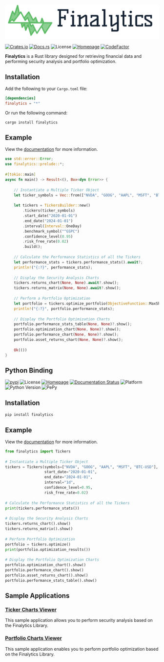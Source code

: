![Finalytics](https://github.com/Nnamdi-sys/finalytics/raw/main/logo-color.png)

[![Crates.io](https://img.shields.io/crates/v/finalytics)](https://crates.io/crates/finalytics)
[![Docs.rs](https://docs.rs/finalytics/badge.svg)](https://docs.rs/finalytics/)
![License](https://img.shields.io/crates/l/finalytics)
[![Homepage](https://img.shields.io/badge/homepage-finalytics.rs-blue)](https://finalytics.rs/)
[![CodeFactor](https://www.codefactor.io/repository/github/nnamdi-sys/finalytics/badge)](https://www.codefactor.io/repository/github/nnamdi-sys/finalytics)

**Finalytics** is a Rust library designed for retrieving financial data and performing security analysis and portfolio optimization.

## Installation

Add the following to your `Cargo.toml` file:

```toml
[dependencies]
finalytics = "*"
```

Or run the following command:

```bash
cargo install finalytics
```

## Example

View the [documentation](https://docs.rs/finalytics/) for more information.

```rust
use std::error::Error;
use finalytics::prelude::*;

#[tokio::main]
async fn main() -> Result<(), Box<dyn Error>> {

    // Instantiate a Multiple Ticker Object
    let ticker_symbols = Vec::from(["NVDA", "GOOG", "AAPL", "MSFT", "BTC-USD"]);

    let tickers = TickersBuilder::new()
        .tickers(ticker_symbols)
        .start_date("2020-01-01")
        .end_date("2024-01-01")
        .interval(Interval::OneDay)
        .benchmark_symbol("^GSPC")
        .confidence_level(0.95)
        .risk_free_rate(0.02)
        .build();

    // Calculate the Performance Statistics of all the Tickers
    let performance_stats = tickers.performance_stats().await?;
    println!("{:?}", performance_stats);

    // Display the Security Analysis Charts
    tickers.returns_chart(None, None).await?.show();
    tickers.returns_matrix(None, None).await?.show();
    
    // Perform a Portfolio Optimization
    let portfolio = tickers.optimize_portfolio(ObjectiveFunction::MaxSharpe).await?;
    println!("{:?}", portfolio.performance_stats);

    // Display the Portfolio Optimization Charts
    portfolio.performance_stats_table(None, None)?.show();
    portfolio.optimization_chart(None, None)?.show();
    portfolio.performance_chart(None, None)?.show();
    portfolio.asset_returns_chart(None, None)?.show();

    Ok(())
}
```


## Python Binding

[![pypi](https://img.shields.io/pypi/v/finalytics)](https://pypi.org/project/finalytics/)
![License](https://img.shields.io/crates/l/finalytics)
[![Homepage](https://img.shields.io/badge/homepage-finalytics.rs-blue)](https://finalytics.rs/)
[![Documentation Status](https://img.shields.io/badge/docs-quarto-blue)](https://nnamdi.quarto.pub/finalytics/)
![Platform](https://img.shields.io/badge/Platform-Windows%20%7C%20Linux%20%7C%20MacOS-brightgreen)
![Python Version](https://img.shields.io/badge/Python-3.7%20%7C%203.8%20%7C%203.9%20%7C%203.10%20%7C%203.11%20%7C%203.12-blue)
![PePy](https://static.pepy.tech/personalized-badge/finalytics?period=total&units=international_system&left_color=black&right_color=blue&left_text=Downloads)


## Installation

```bash
pip install finalytics
```

## Example

View the [documentation](https://nnamdi.quarto.pub/finalytics/) for more information.

```python
from finalytics import Tickers

# Instantiate a Multiple Ticker Object
tickers = Tickers(symbols=["NVDA", "GOOG", "AAPL", "MSFT", "BTC-USD"],
                  start_date="2020-01-01",
                  end_date="2024-01-01",
                  interval="1d",
                  confidence_level=0.95,
                  risk_free_rate=0.02)

# Calculate the Performance Statistics of all the Tickers
print(tickers.performance_stats())

# Display the Security Analysis Charts
tickers.returns_chart().show()
tickers.returns_matrix().show()

# Perform Portfolio Optimization
portfolio = tickers.optimize()
print(portfolio.optimization_results())

# Display the Portfolio Optimization Charts
portfolio.optimization_chart().show()
portfolio.performance_chart().show()
portfolio.asset_returns_chart().show()
portfolio.performance_stats_table().show()

```


## Sample Applications

<h3><a href="https://finalytics.rs/ticker">Ticker Charts Viewer</a></h3>

This sample application allows you to perform security analysis based on the Finalytics Library.

<h3><a href="https://finalytics.rs/portfolio">Portfolio Charts Viewer</a></h3>

This sample application enables you to perform portfolio optimization based on the Finalytics Library.


